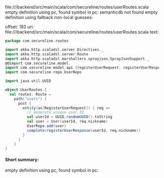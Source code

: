file://<WORKSPACE>/backend/src/main/scala/com/secureline/routes/userRoutes.scala
empty definition using pc, found symbol in pc: 
semanticdb not found
empty definition using fallback
non-local guesses:

offset: 183
uri: file://<WORKSPACE>/backend/src/main/scala/com/secureline/routes/userRoutes.scala
text:
```scala
package com.secureline.routes

import akka.http.scaladsl.server.Directives._
import akka.http.scaladsl.server.Route
import akka.http.scaladsl.marshallers.sprayjson.SprayJsonSupport._
@@import com.secureline.model.
import com.secureline.model.api.{registerUserRequest, registerUserResponse}
import com.secureline.repo.UserRepo

import java.util.UUID

object UserRoutes {
  val routes: Route =
    path("users") {
      post {
        entity(as[RegisterUserRequest]) { req =>
          // Generate unique user ID
          val userId = UUID.randomUUID().toString
          val user = User(userId, req.nickname)
          UserRepo.add(user)
          complete(registerUserResponse(userId, req.nickname))
        }
      }
    }
}

```


#### Short summary: 

empty definition using pc, found symbol in pc: 